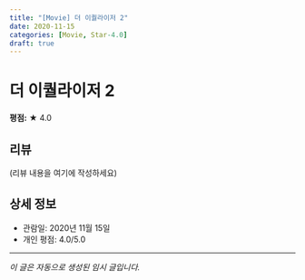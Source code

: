 ```yaml
---
title: "[Movie] 더 이퀄라이저 2"
date: 2020-11-15
categories: [Movie, Star-4.0]
draft: true
---
```


# 더 이퀄라이저 2

**평점:** ★ 4.0

## 리뷰

(리뷰 내용을 여기에 작성하세요)

## 상세 정보

- 관람일: 2020년 11월 15일
- 개인 평점: 4.0/5.0

---

*이 글은 자동으로 생성된 임시 글입니다.*
